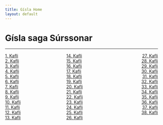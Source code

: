 ```yaml
---
title: Gísla Home
layout: default
---
```


# Gísla saga Súrssonar

---
 <div style="float: left"><a href="http://rcblack.net/Gisla_saga/Gisla_1">1. Kafli</a></div>
 <div style="float: right"><a href="http://rcblack.net/Gisla_saga/Gisla_27">27. Kafli</a></div>
 <div style="margin: 0 auto; width: 100px;"><a href="http://rcblack.net/Gisla_saga/Gisla_14">14. Kafli</a></div>

 <div style="float: left"><a href="http://rcblack.net/Gisla_saga/Gisla_2">2. Kafli</a></div>
 <div style="float: right"><a href="http://rcblack.net/Gisla_saga/Gisla_28">28. Kafli</a></div>
 <div style="margin: 0 auto; width: 100px;"><a href="http://rcblack.net/Gisla_saga/Gisla_15">15. Kafli</a></div>

 <div style="float: left"><a href="http://rcblack.net/Gisla_saga/Gisla_3">3. Kafli</a></div>
 <div style="float: right"><a href="http://rcblack.net/Gisla_saga/Gisla_29">29. Kafli</a></div>
 <div style="margin: 0 auto; width: 100px;"><a href="http://rcblack.net/Gisla_saga/Gisla_16">16. Kafli</a></div>

 <div style="float: left"><a href="http://rcblack.net/Gisla_saga/Gisla_4">4. Kafli</a></div>
 <div style="float: right"><a href="http://rcblack.net/Gisla_saga/Gisla_30">30. Kafli</a></div>
 <div style="margin: 0 auto; width: 100px;"><a href="http://rcblack.net/Gisla_saga/Gisla_17">17. Kafli</a></div>

 <div style="float: left"><a href="http://rcblack.net/Gisla_saga/Gisla_5">5. Kafli</a></div>
 <div style="float: right"><a href="http://rcblack.net/Gisla_saga/Gisla_31">31. Kafli</a></div>
 <div style="margin: 0 auto; width: 100px;"><a href="http://rcblack.net/Gisla_saga/Gisla_18">18. Kafli</a></div>

 <div style="float: left"><a href="http://rcblack.net/Gisla_saga/Gisla_6">6. Kafli</a></div>
 <div style="float: right"><a href="http://rcblack.net/Gisla_saga/Gisla_32">32. Kafli</a></div>
 <div style="margin: 0 auto; width: 100px;"><a href="http://rcblack.net/Gisla_saga/Gisla_19">19. Kafli</a></div>

 <div style="float: left"><a href="http://rcblack.net/Gisla_saga/Gisla_7">7. Kafli</a></div>
 <div style="float: right"><a href="http://rcblack.net/Gisla_saga/Gisla_33">33. Kafli</a></div>
 <div style="margin: 0 auto; width: 100px;"><a href="http://rcblack.net/Gisla_saga/Gisla_20">20. Kafli</a></div>

 <div style="float: left"><a href="http://rcblack.net/Gisla_saga/Gisla_8">8. Kafli</a></div>
 <div style="float: right"><a href="http://rcblack.net/Gisla_saga/Gisla_34">34. Kafli</a></div>
 <div style="margin: 0 auto; width: 100px;"><a href="http://rcblack.net/Gisla_saga/Gisla_21">21. Kafli</a></div>

 <div style="float: left"><a href="http://rcblack.net/Gisla_saga/Gisla_9">9. Kafli</a></div>
 <div style="float: right"><a href="http://rcblack.net/Gisla_saga/Gisla_35">35. Kafli</a></div>
 <div style="margin: 0 auto; width: 100px;"><a href="http://rcblack.net/Gisla_saga/Gisla_22">22. Kafli</a></div>

 <div style="float: left"><a href="http://rcblack.net/Gisla_saga/Gisla_10">10. Kafli</a></div>
 <div style="float: right"><a href="http://rcblack.net/Gisla_saga/Gisla_36">36. Kafli</a></div>
 <div style="margin: 0 auto; width: 100px;"><a href="http://rcblack.net/Gisla_saga/Gisla_23">23. Kafli</a></div>

 <div style="float: left"><a href="http://rcblack.net/Gisla_saga/Gisla_11">11. Kafli</a></div>
 <div style="float: right"><a href="http://rcblack.net/Gisla_saga/Gisla_37">37. Kafli</a></div>
 <div style="margin: 0 auto; width: 100px;"><a href="http://rcblack.net/Gisla_saga/Gisla_24">24. Kafli</a></div>

 <div style="float: left"><a href="http://rcblack.net/Gisla_saga/Gisla_12">12. Kafli</a></div>
 <div style="float: right"><a href="http://rcblack.net/Gisla_saga/Gisla_38">38. Kafli</a></div>
 <div style="margin: 0 auto; width: 100px;"><a href="http://rcblack.net/Gisla_saga/Gisla_25">25. Kafli</a></div>

 <div style="float: left"><a href="http://rcblack.net/Gisla_saga/Gisla_13">13. Kafli</a></div>
 <div style="margin: 0 auto; width: 100px;"><a href="http://rcblack.net/Gisla_saga/Gisla_26">26. Kafli</a></div>
